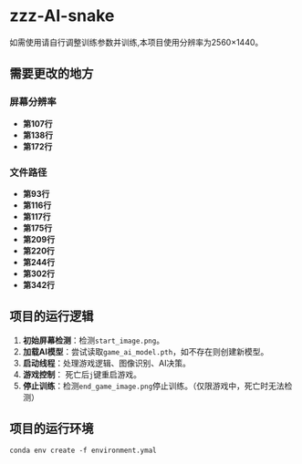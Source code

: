 # zzz-AI-snake
如需使用请自行调整训练参数并训练,本项目使用分辨率为2560×1440。
## 需要更改的地方  
  
### 屏幕分辨率  
- **第107行**  
- **第138行**  
- **第172行**  
  
### 文件路径  
- **第93行**  
- **第116行**  
- **第117行**  
- **第175行**  
- **第209行**  
- **第220行**  
- **第244行**  
- **第302行**  
- **第342行**  
  
## 项目的运行逻辑  
  
1. **初始屏幕检测**：检测`start_image.png`。  
2. **加载AI模型**：尝试读取`game_ai_model.pth`，如不存在则创建新模型。  
3. **启动线程**：处理游戏逻辑、图像识别、AI决策。  
4. **游戏控制**：  死亡后`j`键重启游戏。  
5. **停止训练**：检测`end_game_image.png`停止训练。（仅限游戏中，死亡时无法检测）
## 项目的运行环境
    conda env create -f environment.ymal
